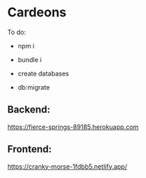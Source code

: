 # Cardeons

To do:

- npm i

- bundle i

- create databases

- db:migrate

## Backend: 

https://fierce-springs-89185.herokuapp.com

## Frontend: 

https://cranky-morse-1fdbb5.netlify.app/